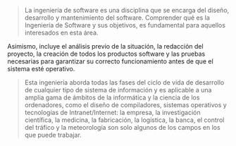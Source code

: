 > La ingeniería de software es una disciplina que se encarga del diseño, desarrollo y mantenimiento del software. Comprender qué es la Ingeniería de Software y sus objetivos, es fundamental para aquellos interesados en esta área.

Asimismo, incluye el análisis previo de la situación, la redacción del proyecto, la creación de todos los productos software y las pruebas necesarias para garantizar su correcto funcionamiento antes de que el sistema esté operativo. 

> Esta ingeniería aborda todas las fases del ciclo de vida de desarrollo de cualquier tipo de sistema de información y es aplicable a una amplia gama de ámbitos de la informática y la ciencia de los ordenadores, como el diseño de compiladores, sistemas operativos y tecnologías de Intranet/Internet: la empresa, la investigación científica, la medicina, la fabricación, la logística, la banca, el control del tráfico y la meteorología son solo algunos de los campos en los que puede trabajar.